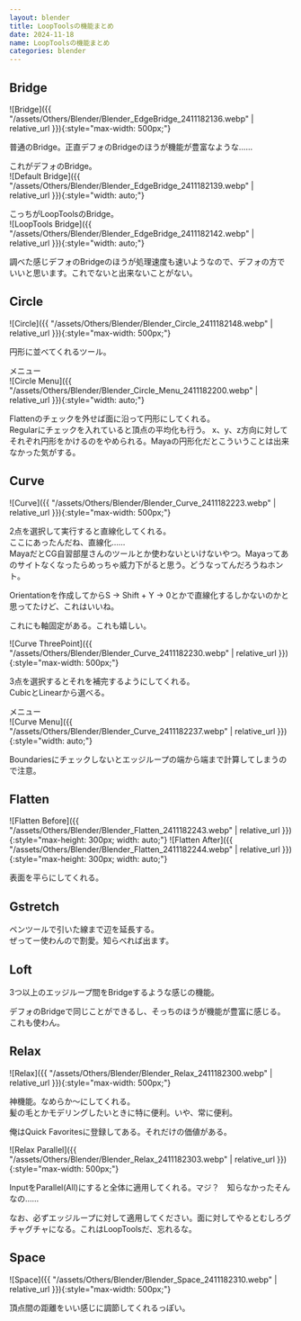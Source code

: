 ```yaml
---
layout: blender
title: LoopToolsの機能まとめ
date: 2024-11-18
name: LoopToolsの機能まとめ
categories: blender
---
```


## Bridge

![Bridge]({{ "/assets/Others/Blender/Blender_EdgeBridge_2411182136.webp" | relative_url }}){:style="max-width: 500px;"}

普通のBridge。正直デフォのBridgeのほうが機能が豊富なような……

これがデフォのBridge。  
![Default Bridge]({{ "/assets/Others/Blender/Blender_EdgeBridge_2411182139.webp" | relative_url }}){:style="width: auto;"}

こっちがLoopToolsのBridge。  
![LoopTools Bridge]({{ "/assets/Others/Blender/Blender_EdgeBridge_2411182142.webp" | relative_url }}){:style="width: auto;"}

調べた感じデフォのBridgeのほうが処理速度も速いようなので、デフォの方でいいと思います。これでないと出来ないことがない。

## Circle

![Circle]({{ "/assets/Others/Blender/Blender_Circle_2411182148.webp" | relative_url }}){:style="max-width: 500px;"}

円形に並べてくれるツール。

メニュー  
![Circle Menu]({{ "/assets/Others/Blender/Blender_Circle_Menu_2411182200.webp" | relative_url }}){:style="width: auto;"}

Flattenのチェックを外せば面に沿って円形にしてくれる。  
Regularにチェックを入れていると頂点の平均化も行う。
x、y、z方向に対してそれぞれ円形をかけるのをやめられる。Mayaの円形化だとこういうことは出来なかった気がする。

## Curve

![Curve]({{ "/assets/Others/Blender/Blender_Curve_2411182223.webp" | relative_url }}){:style="max-width: 500px;"}

2点を選択して実行すると直線化してくれる。  
ここにあったんだね、直線化……  
MayaだとCG自習部屋さんのツールとか使わないといけないやつ。Mayaってあのサイトなくなったらめっちゃ威力下がると思う。どうなってんだろうねホント。

Orientationを作成してからS → Shift + Y → 0とかで直線化するしかないのかと思ってたけど、これはいいね。

これにも軸固定がある。これも嬉しい。

![Curve ThreePoint]({{ "/assets/Others/Blender/Blender_Curve_2411182230.webp" | relative_url }}){:style="max-width: 500px;"}

3点を選択するとそれを補完するようにしてくれる。  
CubicとLinearから選べる。

メニュー  
![Curve Menu]({{ "/assets/Others/Blender/Blender_Curve_2411182237.webp" | relative_url }}){:style="width: auto;"}

Boundariesにチェックしないとエッジループの端から端まで計算してしまうので注意。

## Flatten

![Flatten Before]({{ "/assets/Others/Blender/Blender_Flatten_2411182243.webp" | relative_url }}){:style="max-height: 300px; width: auto;"}
![Flatten After]({{ "/assets/Others/Blender/Blender_Flatten_2411182244.webp" | relative_url }}){:style="max-height: 300px; width: auto;"}

表面を平らにしてくれる。

## Gstretch

ペンツールで引いた線まで辺を延長する。  
ぜってー使わんので割愛。知らべれば出ます。

## Loft

3つ以上のエッジループ間をBridgeするような感じの機能。

デフォのBridgeで同じことができるし、そっちのほうが機能が豊富に感じる。これも使わん。

## Relax

![Relax]({{ "/assets/Others/Blender/Blender_Relax_2411182300.webp" | relative_url }}){:style="max-width: 500px;"}

神機能。なめらか～にしてくれる。  
髪の毛とかモデリングしたいときに特に便利。いや、常に便利。

俺はQuick Favoritesに登録してある。それだけの価値がある。

![Relax Parallel]({{ "/assets/Others/Blender/Blender_Relax_2411182303.webp" | relative_url }}){:style="max-width: 500px;"}

InputをParallel(All)にすると全体に適用してくれる。マジ？　知らなかったそんなの……

なお、必ずエッジループに対して適用してください。面に対してやるとむしろグチャグチャになる。これはLoopToolsだ、忘れるな。

## Space

![Space]({{ "/assets/Others/Blender/Blender_Space_2411182310.webp" | relative_url }}){:style="max-width: 500px;"}

頂点間の距離をいい感じに調節してくれるっぽい。
